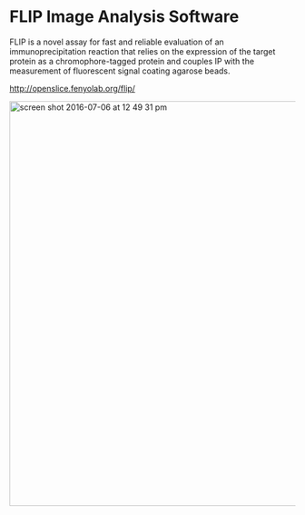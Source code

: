 # FLIP Image Analysis Software


FLIP is a novel assay for fast and reliable evaluation of an immunoprecipitation reaction that relies on the expression of the target protein as a chromophore-tagged protein and couples IP with the measurement of fluorescent signal coating agarose beads.

http://openslice.fenyolab.org/flip/


<img width="713" alt="screen shot 2016-07-06 at 12 49 31 pm" src="https://cloud.githubusercontent.com/assets/7875127/16626756/5450090e-4378-11e6-8957-0bbd706f6580.png">
